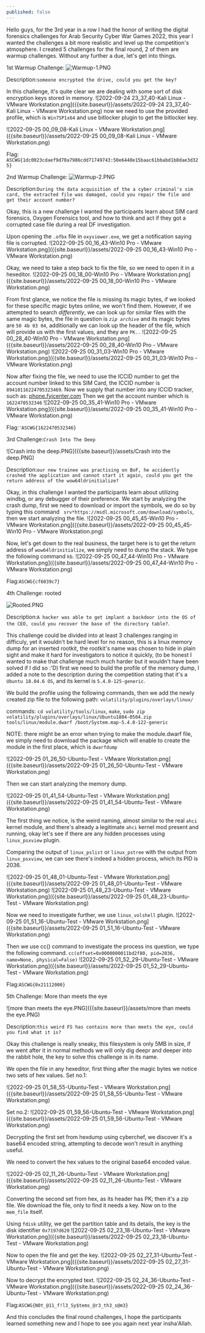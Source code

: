 ```yaml
---
published: false
---
```

Hello guys, for the 3rd year in a row I had the honor of writing the digital forensics challenges for Arab Security Cyber War Games 2022, this year I wanted the challenges a bit more realistic and level up the competition's atmosphere. I created 5 challenges for the final round, 2 of them are warmup challenges. Without any further a due, let's get into things.

1st Warmup Challenge: 
![Warmup-1.PNG]({{site.baseurl}}/assets/Warmup-1.PNG)

Description:```someone encrypted the drive, could you get the key?```

In this challenge, it's quite clear we are dealing with some sort of disk encryption keys stored in memory. 
![2022-09-24 23_37_40-Kali Linux - VMware Workstation.png]({{site.baseurl}}/assets/2022-09-24 23_37_40-Kali Linux - VMware Workstation.png)
now we need to use the provided profile, which is ```Win7SP1x64``` and use bitlocker plugin to get the bitlocker key. 

![2022-09-25 00_09_08-Kali Linux - VMware Workstation.png]({{site.baseurl}}/assets/2022-09-25 00_09_08-Kali Linux - VMware Workstation.png)

Flag: ```ASCWG{1dc0023cdaef9d70a7986cdd71749743:50e6440e15baac61bbabd1b8dae3d325}```

2nd Warmup Challenge: 
![Warmup-2.PNG]({{site.baseurl}}/assets/Warmup-2.PNG)

Description:```During the data acquisition of the a cyber criminal's sim card, the extracted file was damaged, could you repair the file and get their account number?```

Okay, this is a new challenge I wanted the participants learn about SIM card forensics, Oxygen Forensics tool, and how to think and act if they got a corrupted case file during a real DF investigation.

Upon opening the ```.ofbx``` file in ```oxyviewer.exe```, we get a notification saying file is corrupted. 
![2022-09-25 00_16_43-Win10 Pro - VMware Workstation.png]({{site.baseurl}}/assets/2022-09-25 00_16_43-Win10 Pro - VMware Workstation.png)

Okay, we need to take a step back to fix the file, so we need to open it in a hexeditor.
![2022-09-25 00_18_00-Win10 Pro - VMware Workstation.png]({{site.baseurl}}/assets/2022-09-25 00_18_00-Win10 Pro - VMware Workstation.png)

From first glance, we notice the file is missing its magic bytes, if we looked for these specific magic bytes online, we won't find them. However, if we attempted to search _differently_, we can look up for similar files with the same magic bytes, the file in question is _```zip archive```_ and its magic bytes are ```50 4b 03 04```, additionally we can look up the header of the file, which will provide us with the first values, and they are ```PK..```
![2022-09-25 00_28_40-Win10 Pro - VMware Workstation.png]({{site.baseurl}}/assets/2022-09-25 00_28_40-Win10 Pro - VMware Workstation.png)
![2022-09-25 00_31_03-Win10 Pro - VMware Workstation.png]({{site.baseurl}}/assets/2022-09-25 00_31_03-Win10 Pro - VMware Workstation.png)

Now after fixing the file, we need to use the ICCID number to get the account number linked to this SIM Card, the ICCID number is ```89410116224705323469```. Now we supply that number into any ICCID tracker, such as: [phone.fyicenter.com](http://phone.fyicenter.com/1155_ICCID_SIM_Card_Number_Checker_Decoder.html)
Then we get the account number which is ```1622470532346``` 
![2022-09-25 00_35_41-Win10 Pro - VMware Workstation.png]({{site.baseurl}}/assets/2022-09-25 00_35_41-Win10 Pro - VMware Workstation.png)

Flag:```'ASCWG{1622470532346}```

3rd Challenge:```Crash Into The Deep```

![Crash into the deep.PNG]({{site.baseurl}}/assets/Crash into the deep.PNG)

Description:```our new trainee was practising on BoF, he accidently crashed the application and cannot start it again, could you get the return address of the wow64ldrinitialize?```

Okay, in this challenge I wanted the participants learn about utilizing windbg, or any debugger of their preference. 
We start by analyzing the crash dump, first we need to download or import the symbols, we do so by typing this command ``` srv*https://msdl.microsoft.com/download/symbols```, then we start analyzing the file.
![2022-09-25 00_45_45-Win10 Pro - VMware Workstation.png]({{site.baseurl}}/assets/2022-09-25 00_45_45-Win10 Pro - VMware Workstation.png)

Now, let's get down to the real business, the target here is to get the return address of ```wow64ldrinitialize```, we simply need to dump the stack. We type the following command ```kb```.
![2022-09-25 00_47_44-Win10 Pro - VMware Workstation.png]({{site.baseurl}}/assets/2022-09-25 00_47_44-Win10 Pro - VMware Workstation.png)

Flag:```ASCWG{cf6039c7}```

4th Challenge: rooted

![Rooted.PNG]({{site.baseurl}}/assets/Rooted.PNG)

Description:```A hacker was able to get implant a backdoor into the OS of the CEO, could you recover the base of the directory table?```.

This challenge could be divided into at least 3 challenges ranging in difficuly, yet it wouldn't be hard level for no reason, this is a linux memory dump for an inserted rootkit, the rootkit's name was chosen to hide in plain sight and make it hard for investigators to notice it quickly, (to be honest I wanted to make that challenge much much harder but it wouldn't have been solved if I did so :'D)
first we need to build the profile of the memory dump, I added a note to the description during the competition stating that it's a ```Ubuntu 18.04.6 OS```, and its kernel is ```5.4.0-125-generic```.

We build the profile using the following commands, then we add the newly created zip file to the following path: ```volatility/plugins/overlays/linux/```

commands: ```cd volatility/tools/linux```, ```make```, ```sudo zip volatility/plugins/overlays/linux/Ubuntu1804-0504.zip tools/linux/module.dwarf /boot/System.map-5.4.0-122-generic```

NOTE: there might be an error when trying to make the module.dwarf file, we simply need to download the package which will enable to create the module in the first place, which is ```dwarfdump```

![2022-09-25 01_26_50-Ubuntu-Test - VMware Workstation.png]({{site.baseurl}}/assets/2022-09-25 01_26_50-Ubuntu-Test - VMware Workstation.png)

Then we can start analyzing the memory dump.

![2022-09-25 01_41_54-Ubuntu-Test - VMware Workstation.png]({{site.baseurl}}/assets/2022-09-25 01_41_54-Ubuntu-Test - VMware Workstation.png)

The first thing we notice, is the weird naming, almost similar to the real ```ahci``` kernel module, and there's already a legitimate ```ahci``` kernel mod present and running, okay let's see if there are any hidden processes using ```linux_psxview``` plugin.

Comparing the output of ```linux_pslist``` or ```linux_pstree``` with the output from ```linux_psxview```, we can see there's indeed a hidden process, which its PID is 2036.

![2022-09-25 01_48_01-Ubuntu-Test - VMware Workstation.png]({{site.baseurl}}/assets/2022-09-25 01_48_01-Ubuntu-Test - VMware Workstation.png)
![2022-09-25 01_48_23-Ubuntu-Test - VMware Workstation.png]({{site.baseurl}}/assets/2022-09-25 01_48_23-Ubuntu-Test - VMware Workstation.png)

Now we need to investigate further, we use ```linux_volshell``` plugin.
![2022-09-25 01_51_16-Ubuntu-Test - VMware Workstation.png]({{site.baseurl}}/assets/2022-09-25 01_51_16-Ubuntu-Test - VMware Workstation.png)

Then we use cc() command to investigate the process ins question, we type the following command.
```cc(offset=0x0000000011bd2f80, pid=2036, name=None, physical=False)```
![2022-09-25 01_52_29-Ubuntu-Test - VMware Workstation.png]({{site.baseurl}}/assets/2022-09-25 01_52_29-Ubuntu-Test - VMware Workstation.png)

Flag:```ASCWG{0x21112000}```

5th Challenge: More than meets the eye

![more than meets the eye.PNG]({{site.baseurl}}/assets/more than meets the eye.PNG)

Description:```this weird FS has contains more than meets the eye, could you find what it is?```

Okay this challenge is really sneaky, this filesystem is only 5MB in size, if we went after it in normal methods we will only dig deepr and deeper into the rabbit hole, the key to solve this challenge is in its name. 

We open the file in any hexeditor, first thing after the magic bytes we notice two sets of hex values.
Set no.1:

![2022-09-25 01_58_55-Ubuntu-Test - VMware Workstation.png]({{site.baseurl}}/assets/2022-09-25 01_58_55-Ubuntu-Test - VMware Workstation.png)

Set no.2:
![2022-09-25 01_59_56-Ubuntu-Test - VMware Workstation.png]({{site.baseurl}}/assets/2022-09-25 01_59_56-Ubuntu-Test - VMware Workstation.png)

Decrypting the first set from hexdump using cyberchef, we discover it's a base64 encoded string, attempting to decode won't result in anything useful.

We need to convert the hex values to the original base64 encoded value.

![2022-09-25 02_11_26-Ubuntu-Test - VMware Workstation.png]({{site.baseurl}}/assets/2022-09-25 02_11_26-Ubuntu-Test - VMware Workstation.png)

Converting the second set from hex, as its header has PK; then it's a zip file. 
We download the file, only to find it needs a key. Now on to the ```mem_file``` itself.

Using ```fdisk``` utility, we get the partition table and its details, the key is the disk identifier ```0x7197d620```
![2022-09-25 02_23_18-Ubuntu-Test - VMware Workstation.png]({{site.baseurl}}/assets/2022-09-25 02_23_18-Ubuntu-Test - VMware Workstation.png)

Now to open the file and get the key.
![2022-09-25 02_27_31-Ubuntu-Test - VMware Workstation.png]({{site.baseurl}}/assets/2022-09-25 02_27_31-Ubuntu-Test - VMware Workstation.png)

Now to decrypt the encrypted text.
![2022-09-25 02_24_36-Ubuntu-Test - VMware Workstation.png]({{site.baseurl}}/assets/2022-09-25 02_24_36-Ubuntu-Test - VMware Workstation.png)

Flag:```ASCWG{N0t_@11_f!l3_Sy$tems_@r3_th3_s@m3}```

And this concludes the final round challenges, I hope the participants learned something new and I hope to see you again next year insha'Allah.
